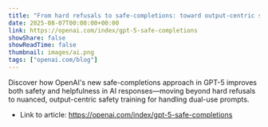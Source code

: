 ```yaml
---
title: "From hard refusals to safe-completions: toward output-centric safety training"
date: 2025-08-07T00:00:00+00:00
link: https://openai.com/index/gpt-5-safe-completions
showShare: false
showReadTime: false
thumbnail: images/ai.png
tags: ["openai.com/blog"]
---
```

Discover how OpenAI's new safe-completions approach in GPT-5 improves both safety and helpfulness in AI responses—moving beyond hard refusals to nuanced, output-centric safety training for handling dual-use prompts.

- Link to article: https://openai.com/index/gpt-5-safe-completions
